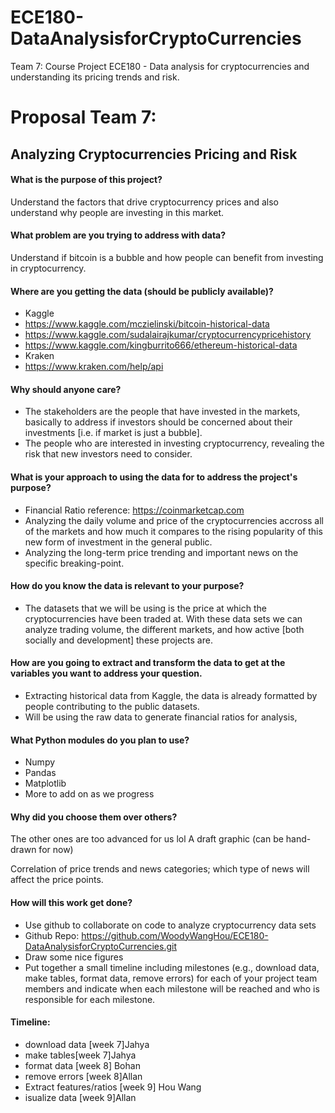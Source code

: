 # ECE180-DataAnalysisforCryptoCurrencies
Team 7:
Course Project ECE180 - Data analysis for cryptocurrencies and understanding its pricing trends and risk.

# Proposal Team 7: 
## Analyzing Cryptocurrencies Pricing and Risk
#### What is the purpose of this project? 
Understand the factors that drive cryptocurrency prices and also understand why people are investing in this market. 
#### What problem are you trying to address with data? 
Understand if bitcoin is a bubble  and how people can benefit from investing in cryptocurrency.
#### Where are you getting the data (should be publicly available)? 
- Kaggle
- https://www.kaggle.com/mczielinski/bitcoin-historical-data
- https://www.kaggle.com/sudalairajkumar/cryptocurrencypricehistory
- https://www.kaggle.com/kingburrito666/ethereum-historical-data
- Kraken
- https://www.kraken.com/help/api
#### Why should anyone care?
- The stakeholders are the people that have invested in the markets, basically to address if investors should be concerned about their investments [i.e. if market is just a bubble].
- The people who are interested in investing cryptocurrency, revealing the risk that new investors need to consider.
#### What is your approach to using the data for to address the project's purpose?  
- Financial Ratio reference: https://coinmarketcap.com
- Analyzing the daily volume and price of the cryptocurrencies accross all of the markets and how much it compares to the rising popularity of this new form of investment in the general public.
- Analyzing the long-term price trending and important news on the specific breaking-point.
#### How do you know the data is relevant to your purpose? 
- The datasets that we will be using is the price at which the cryptocurrencies have been traded at. With these data sets we can analyze trading volume, the different markets, and how active [both socially and development] these projects are.
#### How are you going to extract and transform the data to get at the variables you want to address your question. 
- Extracting historical data from Kaggle, the data is already formatted by people contributing to the public datasets. 
- Will be using the raw data to generate financial ratios for analysis, 
#### What Python modules do you plan to use? 
- Numpy
- Pandas
- Matplotlib
- More to add on as we progress
#### Why did you choose them over others?
The other ones are too advanced for us lol
A draft graphic (can be hand-drawn for now)

Correlation of price trends and news categories; which type of news will affect the price points.
#### How will this work get done? 
- Use github to collaborate on code to analyze cryptocurrency data sets
- Github Repo: https://github.com/WoodyWangHou/ECE180-DataAnalysisforCryptoCurrencies.git
- Draw some nice figures
- Put together a small timeline including milestones (e.g., download data, make tables, format data, remove errors) for each of your project team members and indicate when each milestone will be reached and who is responsible for each milestone.
#### Timeline:
- download data [week 7]Jahya
- make tables[week 7]Jahya 
- format data [week 8] Bohan
- remove errors [week 8]Allan
- Extract features/ratios [week 9] Hou Wang
- isualize data [week 9]Allan
